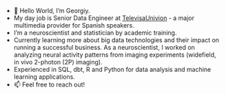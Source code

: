 - 👋 Hello World, I’m Georgiy.
- My day job is Senior Data Engineer at [TelevisaUnivion](https://corporate.televisaunivision.com/) - a major multimedia provider for Spanish speakers. 
- I’m a neuroscientist and statistician by academic training. 
- Currently learning more about big data technologies and their impact on running a successful business. As a neuroscientist, I worked on analyzing neural activity patterns from imaging experiments (widefield, in vivo 2-photon (2P) imaging). 
- Experienced in SQL, dbt, R and Python for data analysis and machine learning applications.
- 📫 Feel free to reach out! 
